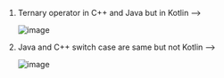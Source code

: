 1. Ternary operator in C++ and Java but in Kotlin -->
   
   ![image](https://github.com/user-attachments/assets/ad58cdb1-cb65-4bb2-9637-b7bb3a51c6dd)

2. Java and C++ switch case are same but not Kotlin -->

   ![image](https://github.com/user-attachments/assets/8ef6f2ac-46f0-416b-8d28-ed350b5e452d)

